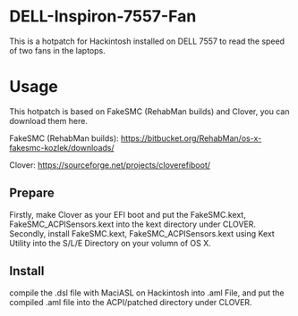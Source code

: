 # DELL-Inspiron-7557-Fan
This is a hotpatch for Hackintosh installed on DELL 7557 to read the speed of two fans in the laptops.
# Usage
This hotpatch is based on FakeSMC (RehabMan builds) and Clover, you can download them here.

FakeSMC (RehabMan builds): https://bitbucket.org/RehabMan/os-x-fakesmc-kozlek/downloads/

Clover: https://sourceforge.net/projects/cloverefiboot/
## Prepare
Firstly, make Clover as your EFI boot and put the FakeSMC.kext, FakeSMC_ACPISensors.kext into the kext directory under CLOVER.
Secondly, install FakeSMC.kext, FakeSMC_ACPISensors.kext using Kext Utility into the S/L/E Directory on your volumn of OS X.
## Install
compile the .dsl file with MaciASL on Hackintosh into .aml File, and put the compiled .aml file into the ACPI/patched directory under CLOVER.
